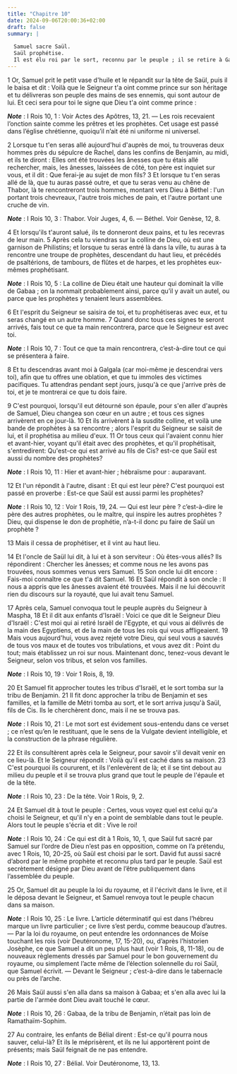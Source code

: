 ```yaml
---
title: "Chapitre 10"
date: 2024-09-06T20:00:36+02:00
draft: false
summary: |
  
  Samuel sacre Saül.
  Saül prophétise.
  Il est élu roi par le sort, reconnu par le peuple ; il se retire à Gabaa.
---
```



1 Or, Samuel prit le petit vase d'huile et le répandit sur la tête de Saül, puis il le baisa et dit : Voilà que le Seigneur t'a oint comme prince sur son héritage et tu délivreras son peuple des mains de ses ennemis, qui sont autour de lui. Et ceci sera pour toi le signe que Dieu t'a oint comme prince :

***Note*** :  I Rois 10, 1 : Voir Actes des Apôtres, 13, 21. ― Les rois recevaient l’onction sainte comme les prêtres et les prophètes. Cet usage est passé dans l’église chrétienne, quoiqu’il n’ait été ni uniforme ni universel.

2 Lorsque tu t'en seras allé aujourd'hui d'auprès de moi, tu trouveras deux hommes près du sépulcre de Rachel, dans les confins de Benjamin, au midi, et ils te diront : Elles ont été trouvées les ânesses que tu étais allé rechercher, mais, les ânesses, laissées de côté, ton père est inquiet sur vous, et il dit : Que ferai-je au sujet de mon fils? 3 Et lorsque tu t'en seras allé de là, que tu auras passé outre, et que tu seras venu au chêne de Thabor, là te rencontreront trois hommes, montant vers Dieu à Béthel : l'un portant trois chevreaux, l'autre trois miches de pain, et l'autre portant une cruche de vin.

***Note*** :  I Rois 10, 3 : Thabor. Voir Juges, 4, 6. ― Béthel. Voir Genèse, 12, 8.

4 Et lorsqu'ils t'auront salué, ils te donneront deux pains, et tu les recevras de leur main. 5 Après cela tu viendras sur la colline de Dieu, où est une garnison de Philistins; et lorsque tu seras entré là dans la ville, tu auras à ta rencontre une troupe de prophètes, descendant du haut lieu, et précédés de psaltérions, de tambours, de flûtes et de harpes, et les prophètes eux-mêmes prophétisant.

***Note*** :  I Rois 10, 5 : La colline de Dieu était une hauteur qui dominait la ville de Gabaa ; on la nommait probablement ainsi, parce qu’il y avait un autel, ou parce que les prophètes y tenaient leurs assemblées.

6 Et l'esprit du Seigneur se saisira de toi, et tu prophétiseras avec eux, et tu seras changé en un autre homme. 7 Quand donc tous ces signes te seront arrivés, fais tout ce que ta main rencontrera, parce que le Seigneur est avec toi.

***Note*** :  I Rois 10, 7 : Tout ce que ta main rencontrera, c’est-à-dire tout ce qui se présentera à faire.

8 Et tu descendras avant moi à Galgala (car moi-même je descendrai vers toi), afin que tu offres une oblation, et que tu immoles des victimes pacifiques. Tu attendras pendant sept jours, jusqu'à ce que j'arrive près de toi, et je te montrerai ce que tu dois faire.


9 C'est pourquoi, lorsqu'il eut détourné son épaule, pour s'en aller d'auprès de Samuel, Dieu changea son cœur en un autre ; et tous ces signes arrivèrent en ce jour-là. 10 Et ils arrivèrent à la susdite colline, et voilà une bande de prophètes à sa rencontre ; alors l'esprit du Seigneur se saisit de lui, et il prophétisa au milieu d'eux. 11 Or tous ceux qui l'avaient connu hier et avant-hier, voyant qu'il était avec des prophètes, et qu'il prophétisait, s'entredirent: Qu'est-ce qui est arrivé au fils de Cis? est-ce que Saül est aussi du nombre des prophètes?

***Note*** :  I Rois 10, 11 : Hier et avant-hier ; hébraïsme pour : auparavant.

12 Et l'un répondit à l'autre, disant : Et qui est leur père? C'est pourquoi est passé en proverbe : Est-ce que Saül est aussi parmi les prophètes?

***Note*** :  I Rois 10, 12 : Voir 1 Rois, 19, 24. ― Qui est leur père ? c’est-à-dire le père des autres prophètes, ou le maître, qui inspire les autres prophètes ? Dieu, qui dispense le don de prophétie, n’a-t-il donc pu faire de Saül un prophète ?

13 Mais il cessa de prophétiser, et il vint au haut lieu.


14 Et l'oncle de Saül lui dit, à lui et à son serviteur : Où êtes-vous allés? Ils répondirent : Chercher les ânesses; et comme nous ne les avons pas trouvées, nous sommes venus vers Samuel. 15 Son oncle lui dit encore : Fais-moi connaître ce que t'a dit Samuel. 16 Et Saül répondit à son oncle : Il nous a appris que les ânesses avaient été trouvées. Mais il ne lui découvrit rien du discours sur la royauté, que lui avait tenu Samuel.


17 Après cela, Samuel convoqua tout le peuple auprès du Seigneur à Maspha, 18 Et il dit aux enfants d'Israël : Voici ce que dit le Seigneur Dieu d'Israël : C'est moi qui ai retiré Israël de l'Egypte, et qui vous ai délivrés de la main des Egyptiens, et de la main de tous les rois qui vous affligeaient. 19 Mais vous aujourd'hui, vous avez rejeté votre Dieu, qui seul vous a sauvés de tous vos maux et de toutes vos tribulations, et vous avez dit : Point du tout; mais établissez un roi sur nous. Maintenant donc, tenez-vous devant le Seigneur, selon vos tribus, et selon vos familles.

***Note*** :  I Rois 10, 19 : Voir 1 Rois, 8, 19.


20 Et Samuel fit approcher toutes les tribus d'Israël, et le sort tomba sur la tribu de Benjamin. 21 Il fit donc approcher la tribu de Benjamin et ses familles, et la famille de Métri tomba au sort, et le sort arriva jusqu'à Saül, fils de Cis. Ils le cherchèrent donc, mais il ne se trouva pas.

***Note*** :  I Rois 10, 21 : Le mot sort est évidement sous-entendu dans ce verset ; ce n’est qu’en le restituant, que le sens de la Vulgate devient intelligible, et la construction de la phrase régulière.

22 Et ils consultèrent après cela le Seigneur, pour savoir s'il devait venir en ce lieu-là. Et le Seigneur répondit : Voilà qu'il est caché dans sa maison. 23 C'est pourquoi ils coururent, et ils l'enlevèrent de là; et il se tint debout au milieu du peuple et il se trouva plus grand que tout le peuple de l'épaule et de la tête.

***Note*** :  I Rois 10, 23 : De la tête. Voir 1 Rois, 9, 2.

24 Et Samuel dit à tout le peuple : Certes, vous voyez quel est celui qu'a choisi le Seigneur, et qu'il n'y en a point de semblable dans tout le peuple. Alors tout le peuple s'écria et dit : Vive le roi!

***Note*** :  I Rois 10, 24 : Ce qui est dit à 1 Rois, 10, 1, que Saül fut sacré par Samuel sur l’ordre de Dieu n’est pas en opposition, comme on l’a prétendu, avec 1 Rois, 10, 20-25, où Saül est choisi par le sort. David fut aussi sacré d’abord par le même prophète et reconnu plus tard par le peuple. Saül est secrètement désigné par Dieu avant de l’être publiquement dans l’assemblée du peuple.


25 Or, Samuel dit au peuple la loi du royaume, et il l'écrivit dans le livre, et il le déposa devant le Seigneur, et Samuel renvoya tout le peuple chacun dans sa maison.

***Note*** :  I Rois 10, 25 : Le livre. L’article déterminatif qui est dans l’hébreu marque un livre particulier ; ce livre s’est perdu, comme beaucoup d’autres. ― Par la loi du royaume, on peut entendre les ordonnances de Moïse touchant les rois (voir Deutéronome, 17, 15-20), ou, d’après l’historien Josèphe, ce que Samuel a dit un peu plus haut (voir 1 Rois, 8, 11-18), ou de nouveaux règlements dressés par Samuel pour le bon gouvernement du royaume, ou simplement l’acte même de l’élection solennelle du roi Saül, que Samuel écrivit. ― Devant le Seigneur ; c’est-à-dire dans le tabernacle ou près de l’arche.


26 Mais Saül aussi s'en alla dans sa maison à Gabaa; et s'en alla avec lui la partie de l'armée dont Dieu avait touché le cœur.

***Note*** :  I Rois 10, 26 : Gabaa, de la tribu de Benjamin, n’était pas loin de Ramathaïm-Sophim.

27 Au contraire, les enfants de Bélial dirent : Est-ce qu'il pourra nous sauver, celui-là? Et ils le méprisèrent, et ils ne lui apportèrent point de présents; mais Saül feignait de ne pas entendre.

***Note*** :  I Rois 10, 27 : Bélial. Voir Deutéronome, 13, 13.

